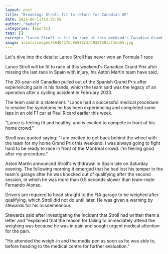 ```yaml
---
layout: post
title: "Breaking: Stroll fit to return for Canadian GP"
date: 2025-06-11T14:58:59
author: "badely"
categories: [Sports]
tags: []
excerpt: "Lance Stroll is fit to race at this weekend's Canadian Grand Prix after missing the last race in Spain with injury, his Aston Martin team say."
image: assets/images/6646417ec9e582c1a4932f50acf1eb65.jpg
---
```


Let's dive into the details: Lance Stroll has never won an Formula 1 race

Lance Stroll will be fit to race at this weekend's Canadian Grand Prix after missing the last race in Spain with injury, his Aston Martin team have said.

The 26-year-old Canadian pulled out of the Spanish Grand Prix after experiencing pain in his hands, which the team said was the legacy of an operation after a cycling accident in February 2023.

The team said in a statement: "Lance had a successful medical procedure to resolve the symptoms he has been experiencing and completed some laps in an old F1 car at Paul Ricard earlier this week.

"Lance is feeling fit and healthy, and is excited to compete in front of his home crowd."

Stroll was quoted saying: "I am excited to get back behind the wheel with the team for my home Grand Prix this weekend. I was always going to fight hard to be ready to race in front of the Montreal crowd. I'm feeling good after my procedure."

Aston Martin announced Stroll's withdrawal in Spain late on Saturday evening. The following morning it emerged that he had lost his temper in the team's garage after he was knocked out of qualifying after the second session, in which he was more than 0.5 seconds slower than team-mate Fernando Alonso.

Drivers are required to head straight to the FIA garage to be weighed after qualifying, which Stroll did not do until later. He was given a warning by stewards for his misdemeanour.

Stewards said after investigating the incident that Stroll had written them a letter and "explained that the reason for failing to immediately attend the weighing was because he was in pain and sought urgent medical attention for the pain. 

"He attended the weigh-in and the media pen as soon as he was able to, before heading to the medical centre for further evaluation."

